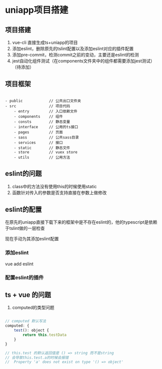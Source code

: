 # uniapp项目搭建

## 项目搭建

1. vue-cli 直接生成ts+uniapp的项目
2. 添加eslint，删除原先的tslint配置以及添加eslint对应的插件配置
3. 添加pre-commit，检测commit之前的变动，主要还是eslint的检测
4. jest自动化组件测试（在components文件夹中的组件都需要添加jest测试）（待添加）

## 项目框架

```

- public            // 公共出口文件夹
- src               // 项目代码
    - entry         // 入口依赖文件
    - components    // 组件
    - consts        // 静态变量
    - interface     // 公用的ts接口
    - pages         // 页面
    - sass          // 公共sass目录
    - services      // 接口
    - static        // 静态文件
    - store         // vuex store
    - utils         // 公用方法

```

## eslint的问题

1. class中的方法没有使用this的时候使用static
2. 函数针对传入的参数是否支持直接在参数上做修改

## eslint的配置

在原先的uniapp直接下载下来的框架中是不存在eslint的，他的typescript是依赖于tslint做的一层检查

现在手动为其添加eslint配置

### 添加eslint

vue add eslint

### 配置eslint的插件

## ts + vue 的问题

1. computed的类型问题
``` javascript

// computed 默认写法
computed: {
    test(): object {
        return this.testData
    }
}

// this.test 的默认返回值是 () => string 而不是string
// 会导致this.test.a的时候会报错
//  Property 'a' does not exist on type '() => object'

```